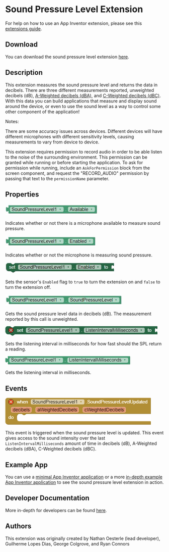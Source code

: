# **Sound Pressure Level Extension**

For help on how to use an App Inventor extension, please see this [extensions guide](http://ai2.appinventor.mit.edu/reference/other/extensions.html).

## Download
You can download the sound pressure level extension [here](https://gldias.github.io/extensions/SoundPressureLevel/SoundPressureLevel.aix).

## Description
This extension measures the sound pressure level and returns the data in decibels.
There are three different measurements reported, unweighted decibels (dB), [A-Weighted decibels (dBA)](https://en.wikipedia.org/wiki/A-weighting), and [C-Weighted decibels (dBC)](https://en.wikipedia.org/wiki/A-weighting#C). 
With this data you can build applications that measure and display sound around the device, or even to use the sound level as a way to control some other component of the application!

Notes:

There are some accuracy issues across devices. 
Different devices will have different microphones with different sensitivity levels, causing measurements to vary from device to device.

This extension requires permission to record audio in order to be able listen to the noise of the surrounding environment. 
This permission can be granted while running or before starting the application. 
To ask for permission while running, include an `AskForPermission` block from the screen component, and request the "RECORD_AUDIO" permission by passing that text to the `permissionName` parameter.

## Properties
![Is Sound Pressure Available Block](SPLBlocksImages/splAvailable.JPG)

Indicates whether or not there is a microphone available to measure sound pressure.

![Is Sound Pressure Enabled Block](SPLBlocksImages/splEnabled.JPG)

Indicates whether or not the microphone is measuring sound pressure.

![Set Sound Pressure Enabled Block](SPLBlocksImages/setSPLEnabled.JPG)

Sets the sensor's `Enabled` flag to `true` to turn the extension on and `false` to turn the extension off.

![Get Sound Pressure Level Block](SPLBlocksImages/splData.JPG)

Gets the sound pressure level data in decibels (dB). The measurement reported by this call is unweighted.

![Set Sound Pressure Listening Interval Block](SPLBlocksImages/SPLSetInterval.PNG)

Sets the listening interval in milliseconds for how fast should the SPL return a reading.

![Get Sound Pressure Listening Interval Block](SPLBlocksImages/SPLGetInterval.PNG)

Gets the listening interval in milliseconds.

## Events
![Sound Pressure Level Updated Block](SPLBlocksImages/splUpdated.PNG)

This event is triggered when the sound pressure level is updated. 
This event gives access to the sound intensity over the last `ListenIntervalMilliseconds` amount of time in decibels (dB), A-Weighted decibels (dBA), C-Weighted decibels (dBC).

## Example App

You can use a [minimal App Inventor application](https://gldias.github.io/extensions/SoundPressureLevel/SPL_minimal.aia) or a more [in-depth example App Inventor application](https://gldias.github.io/extensions/SoundPressureLevel/SPL.aia) to see the sound pressure level extension in action.

## Developer Documentation

More in-depth for developers can be found [here](https://gldias.github.io/extensions/SoundPressureLevel/SoundPressureLevel_Devel).

## Authors
This extension was originally created by Nathan Oesterle (lead developer), Guilherme Lopes Dias, George Colgrove, and Ryan Connors

